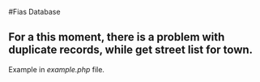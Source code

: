#Fias Database

## For a this moment, there is a problem with duplicate records, while get street list for town.
Example in *example.php* file.